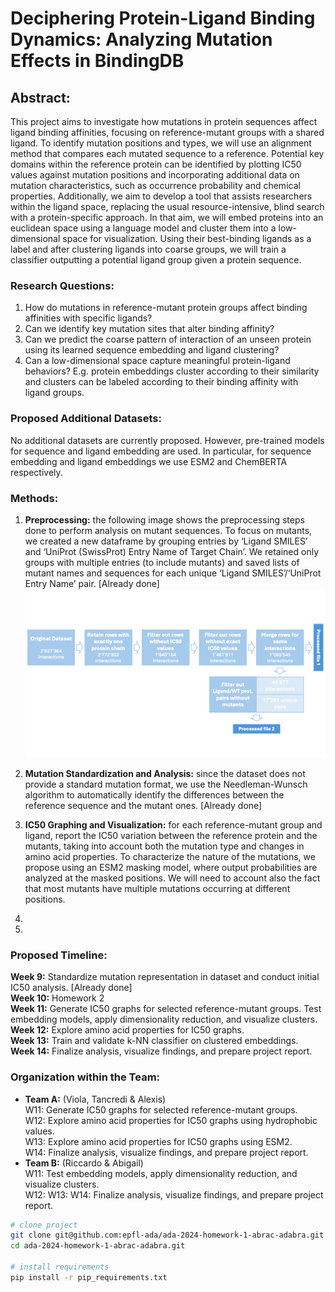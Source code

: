 
# Deciphering Protein-Ligand Binding Dynamics: Analyzing Mutation Effects in BindingDB

## Abstract:
This project aims to investigate how mutations in protein sequences affect ligand binding affinities, focusing on reference-mutant groups with a shared ligand. To identify mutation positions and types, we will use an alignment method that compares each mutated sequence to a reference. Potential key domains within the reference protein can be identified by plotting IC50 values against mutation positions and incorporating additional data on mutation characteristics, such as occurrence probability and chemical properties.
Additionally, we aim to develop a tool that assists researchers within the ligand space, replacing the usual resource-intensive, blind search with a protein-specific approach. In that aim, we will embed proteins into an euclidean space using a language model and cluster them into a low-dimensional space for visualization. Using their best-binding ligands as a label and after clustering ligands into coarse groups, we will train a classifier outputting a potential ligand group given a protein sequence.

### Research Questions:

1) How do mutations in reference-mutant protein groups affect binding affinities with specific ligands?  
2) Can we identify key mutation sites that alter binding affinity?  
3) Can we predict the coarse pattern of interaction of an unseen protein using its learned sequence embedding and ligand clustering?  
4) Can a low-dimensional space capture meaningful protein-ligand behaviors? E.g. protein embeddings cluster according to their similarity and clusters can be labeled according to their binding affinity with ligand groups.  

### Proposed Additional Datasets:
No additional datasets are currently proposed. However, pre-trained models for sequence and ligand embedding are used. In particular, for sequence embedding and ligand embeddings we use ESM2 and ChemBERTA respectively.

### Methods:
1) **Preprocessing:** the following image shows the preprocessing steps done to perform analysis on mutant sequences. To focus on mutants, we created a new dataframe by grouping entries by ‘Ligand SMILES’ and ‘UniProt (SwissProt) Entry Name of Target Chain’. We retained only groups with multiple entries (to include mutants) and saved lists of mutant names and sequences for each unique ‘Ligand SMILES’/‘UniProt Entry Name’ pair. [Already done]
![Data Processing](images/ada_data_processing_pipeline.png)

2) **Mutation Standardization and Analysis:** since the dataset does not provide a standard mutation format, we use the Needleman-Wunsch algorithm to automatically identify the differences between the reference sequence and the mutant ones. [Already done]  
3) **IC50 Graphing and Visualization:** for each reference-mutant group and ligand, report the IC50 variation between the reference protein and the mutants, taking into account both the mutation type and changes in amino acid properties. To characterize the nature of the mutations, we propose using an ESM2 masking model, where output probabilities are analyzed at the masked positions. We will need to account also the fact that most mutants have multiple mutations occurring at different positions.  
4) 
5) 

### Proposed Timeline:
**Week 9:** Standardize mutation representation in dataset and conduct initial IC50 analysis. [Already done]  
**Week 10:** Homework 2  
**Week 11:** Generate IC50 graphs for selected reference-mutant groups. Test embedding models, apply dimensionality reduction, and visualize clusters.  
**Week 12:** Explore amino acid properties for IC50 graphs.  
**Week 13:** Train and validate k-NN classifier on clustered embeddings.  
**Week 14:** Finalize analysis, visualize findings, and prepare project report.  

### Organization within the Team:
- **Team A:** (Viola, Tancredi & Alexis)  
  W11: Generate IC50 graphs for selected reference-mutant groups.  
  W12: Explore amino acid properties for IC50 graphs using hydrophobic values.  
  W13: Explore amino acid properties for IC50 graphs using ESM2.  
  W14: Finalize analysis, visualize findings, and prepare project report.  
- **Team B:** (Riccardo & Abigail)  
  W11: Test embedding models, apply dimensionality reduction, and visualize clusters.  
  W12: 
  W13:
  W14: Finalize analysis, visualize findings, and prepare project report.  



```bash
# clone project
git clone git@github.com:epfl-ada/ada-2024-homework-1-abrac-adabra.git
cd ada-2024-homework-1-abrac-adabra.git

# install requirements
pip install -r pip_requirements.txt
```

